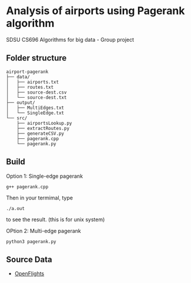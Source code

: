 # Analysis of airports using Pagerank algorithm 
SDSU CS696 Algorithms for big data - Group project

## Folder structure 
```
airport-pagerank 
├── data/
│   ├── airports.txt
│   ├── routes.txt
│   ├── source-dest.csv
│   └── source-dest.txt
├── output/
│   ├── MultiEdges.txt
│   └── SingleEdge.txt
└── src/
    ├── airportsLookup.py
    ├── extractRoutes.py
    ├── generateCSV.py
    ├── pagerank.cpp
    └── pagerank.py
```
## Build
Option 1: Single-edge pagerank 
```
g++ pagerank.cpp
```
Then in your termimal, type 
```
./a.out 
```
to see the result. (this is for unix system)

OPtion 2: Multi-edge pagerank 
```
python3 pagerank.py
```


## Source Data
 - [OpenFlights](https://openflights.org/data.php#airport)
